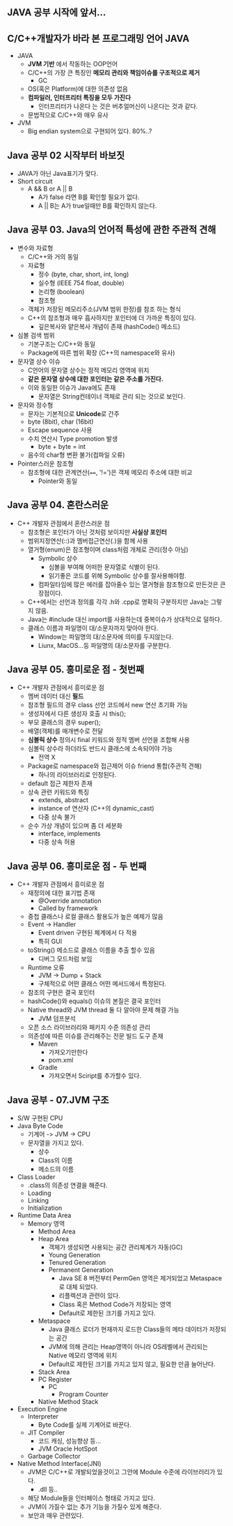 
## JAVA 공부 시작에 앞서...

## C/C++개발자가 바라 본 프로그래밍 언어 JAVA
- JAVA
	- **JVM 기반** 에서 작동하는 OOP언어
	- C/C++의 가장 큰 특징인 **메모리 관리와 책임이슈를 구조적으로 제거**
		- GC
	- OS(혹은 Platform)에 대한 의존성 없음
	- **컴파일러, 인터프리터 특징을 모두 가진다**
		- 인터프리터가 나온다 는 것은 버추얼머신이 나온다는 것과 같다.
	- 문법적으로 C/C++와 매우 유사
- JVM
	- Big endian system으로 구현되어 있다. 80%..?

## Java 공부 02 시작부터 바보짓
- JAVA가 아닌 Java표기가 맞다.
- Short circuit
	- A && B or A || B
		- A가 false 라면 B를 확인할 필요가 없다.
		- A || B는 A가 true일때만 B를 확인하지 않는다.

## Java 공부 03. Java의 언어적 특성에 관한 주관적 견해
- 변수와 자료형
	- C/C++와 거의 동일
	- 자료형
		- 정수 (byte, char, short, int, long)
		- 실수형 (IEEE 754 float, double)
		- 논리형 (boolean)
		- 참조형
	- 객체가 저장된 메모리주소(JVM 범위 한정)를 참조 하는 형식
	- C++의 참조형과 매우 흡사하지만 포인터에 더 가까운 특징이 있다.
		- 깊은복사와 얕은복사 개념이 존재 (hashCode() 메소드)
- 심볼 검색 범위
	- 기본구조는 C/C++와 동일
	- Package에 따른 범위 확장 (C++의 namespace와 유사)
- 문자열 상수 이슈
	- C언어의 문자열 상수는 정적 메모리 영역에 위치
	- **같은 문자열 상수에 대한 포인터는 같은 주소를 가진다.**
	- 이와 동일한 이슈가 Java에도 존재
		- 문자열은 String컨테이너 객체로 관리 되는 것으로 보인다.
- 문자와 정수형
	- 문자는 기본적으로 **Unicode**로 간주
	- byte (8bit), char (16bit)
	- Escape sequence 사용
	- 수치 연산시 Type promotion 발생
		- byte + byte = int
	- 음수의 char형 변환 불가(컴파일 오류)
- Pointer스러운 참조형
	- 참조형에 대한 관계연산(`==`, '!=')은 객체 메모리 주소에 대한 비교
		- Pointer와 동일

## Java 공부 04. 혼란스러운
- C++ 개발자 관점에서 혼란스러운 점
	- 참조형은 포인터가 아닌 것처럼 보이지만 **사실상 포인터**
	- 범위지정연산(::)과 멤버접근연산(.)을 함께 사용
	- 열거형(enum)은 참조형이며 class처럼 개체로 관리(정수 아님)
		- Symbolic 상수
			- 심볼을 부여해 어떠한 문자열로 식별이 된다.
			- 읽기좋은 코드를 위해 Symbolic 상수를 잘사용해야함.
		- 컴파일타임에 많은 에러를 잡아줄수 있는 열거형을 참조형으로 만든것은 큰 장점이다.
	- C++에서는 선언과 정의를 각각 .h와 .cpp로 명확히 구분하지만 Java는 그렇지 않음.
	- Java는 #include 대신 import를 사용하는데 중복이슈가 상대적으로 덜하다.
	- 클래스 이름과 파일명이 대/소문자까지 맞아야 한다.
		- Window는 파일명의 대/소문자에 의미를 두지않는다.
		- Liunx, MacOS...등 파일명의 대/소문자를 구분한다.

## Java 공부 05. 흥미로운 점 - 첫번째
- C++ 개발자 관점에서 흥미로운 점
	- 멤버 데이터 대신 **필드**
	- 참조형 필드의 경우 class 선언 코드에서 new 연산 초기화 가능
	- 생성자에서 다른 생성자 호출 시 this();
	- 부모 클래스의 경우 super();
	- 배열(객체)를 매개변수로 전달
	- **심볼릭 상수** 정의시 final 키워드와 정적 멤버 선언을 조합해 사용
	- 심볼릭 상수라 하더라도 반드시 클래스에 소속되어야 가능
		- 전역 X
	- Package로 namespace와 접근제어 이슈 friend 통합(주관적 견해)
		- 하나의 라이브러리로 인정된다.
	- default 접근 제한자 존재
	- 상속 관련 키워드와 특징
		- extends, abstract
		- instance of 연산자 (C++의 dynamic_cast)
		- 다중 상속 불가
	- 순수 가상 개념이 있으며 좀 더 세분화
		- interface, implements
		- 다중 상속 허용

## Java 공부 06. 흥미로운 점 - 두 번째
- C++ 개발자 관점에서 흥미로운 점
	- 재정의에 대한 표기법 존재
		- @Override annotation
		- Called by framework
	- 중첩 클래스나 로컬 클래스 활용도가 높은 예제가 많음
	- Event -> Handler
		- Event driven 구현된 체계에서 다 적용
		- 특히 GUI
	- toString() 메소드로 클래스 이름을 추출 할수 있음
		- 디버그 모드처럼 보임
	- Runtime 오류
		- JVM -> Dump + Stack
		- 구체적으로 어떤 클래스 어떤 메서드에서 특정된다.
	- 참조의 구현은 결국 포인터
	- hashCode()와 equals() 이슈의 본질은 결국 포인터
	- Native thread와 JVM thread 둘 다 알아야 문제 해결 가능
		- JVM 덤프분석
	- 오픈 소스 라이브러리와 패키지 수준 의존성 관리
	- 의존성에 따른 이슈를 관리해주는 전문 빌드 도구 존재
		- Maven
			- 가져오기만한다
			- pom.xml
		- Gradle
			- 가져오면서 Sciript를 추가할수 있다.

## Java 공부 - 07.JVM 구조
- S/W 구현된 CPU
- Java Byte Code
	- 기계어 -> JVM -> CPU
	- 문자열을 가지고 있다.
		- 상수
		- Class의 이름
		- 메소드의 이름
- Class Loader
	- .class의 의존성 연결을 해준다.
	- Loading
	- Linking
	- Initialization
- Runtime Data Area
	- Memory 영역
		- Method Area
		- Heap Area
			- 객체가 생성되면 사용되는 공간 관리체계가 자동(GC)
			- Young Generation
			- Tenured Generation
			- Permanent Generation
				- Java SE 8 버전부터 PermGen 영역은 제거되었고 Metaspace로 대체 되었다.
				- 리플렉션과 관련이 있다.
				- Class 혹은 Method Code가 저장되는 영역
				- Default로 제한된 크기를 가지고 있다.
		- Metaspace
			- Java 클래스 로더가 현재까지 로드한 Class들의 메타 데이터가 저장되는 공간
			- JVM에 의해 관리는 Heap영역이 아니라 OS레벨에서 관리되는 Native 메모리 영역에 위치
			- Default로 제한된 크기를 가지고 있지 않고, 필요한 만큼 늘어난다.
		- Stack Area
		- PC Register
			- PC
				- Program Counter
		- Native Method Stack
- Execution Engine
	- Interpreter
		- Byte Code를 실제 기계어로 바꾼다.
	- JIT Compiler
		- 코드 캐싱, 성능향상 등...
		- JVM Oracle HotSpot
	- Garbage Collector
- Native Method Interface(JNI)
	- JVM은 C/C++로 개발되었을것이고 그안에 Module 수준에 라이브러리가 있다.
		- .dll 등..
	- 해당 Module들을 인터페이스 형태로 가지고 있다.
	- JVM이 가질수 없는 추가 기능을 가질수 있게 해준다.
	- 보안과 매우 관련있다.